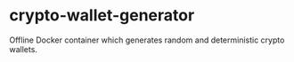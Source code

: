 # crypto-wallet-generator
Offline Docker container which generates random and deterministic crypto wallets.
